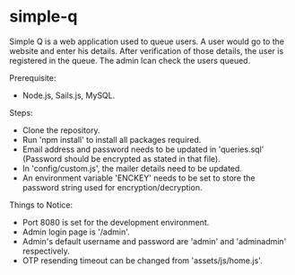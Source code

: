 # simple-q

Simple Q is a web application used to queue users. A user would go to the website and enter his details. After verification of those details, the user is registered in the queue. The admin lcan check the users queued.


Prerequisite:

- Node.js, Sails.js, MySQL.


Steps:

- Clone the repository.
- Run 'npm install' to install all packages required.
- Email address and password needs to be updated in 'queries.sql' (Password should be encrypted as stated in that file).
- In 'config/custom.js', the mailer details need to be updated.
- An environment variable 'ENCKEY' needs to be set to store the password string used for encryption/decryption.


Things to Notice:

- Port 8080 is set for the development environment.
- Admin login page is '/admin'.
- Admin's default username and password are 'admin' and 'adminadmin' respectively.
- OTP resending timeout can be changed from 'assets/js/home.js'.
